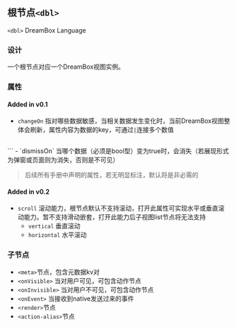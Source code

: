 ## 根节点`<dbl>`

`<dbl>` DreamBox Language

### 设计

一个根节点对应一个DreamBox视图实例。

### 属性

#### Added in v0.1

- `changeOn` 指对哪些数据敏感，当相关数据发生变化时，当前DreamBox视图整体会刷新，属性内容为数据的key，可通过`|`连接多个数值
  ```xml
<dbl changeOn="order_id|refresh">
  ```
- `dismissOn` 当哪个数据（必须是bool型）变为true时，会消失（若展现形式为弹窗或页面则为消失，否则是不可见）

> 后续所有手册中声明的属性，若无明显标注，默认将是非必需的

#### Added in v0.2

- `scroll` 滚动能力，根节点默认不支持滚动，打开此属性可实现水平或垂直滚动能力。暂不支持滑动嵌套，打开此能力后子视图list节点将无法支持
  - `vertical` 垂直滚动
  - `horizontal` 水平滚动

### 子节点

- `<meta>`节点，包含元数据kv对
- `<onVisible>` 当对用户可见，可包含动作节点
- `<onInvisible>` 当对用户不可见，可包含动作节点
- `<onEvent>` 当接收到native发送过来的事件
- `<render>`节点
- `<action-alias>`节点